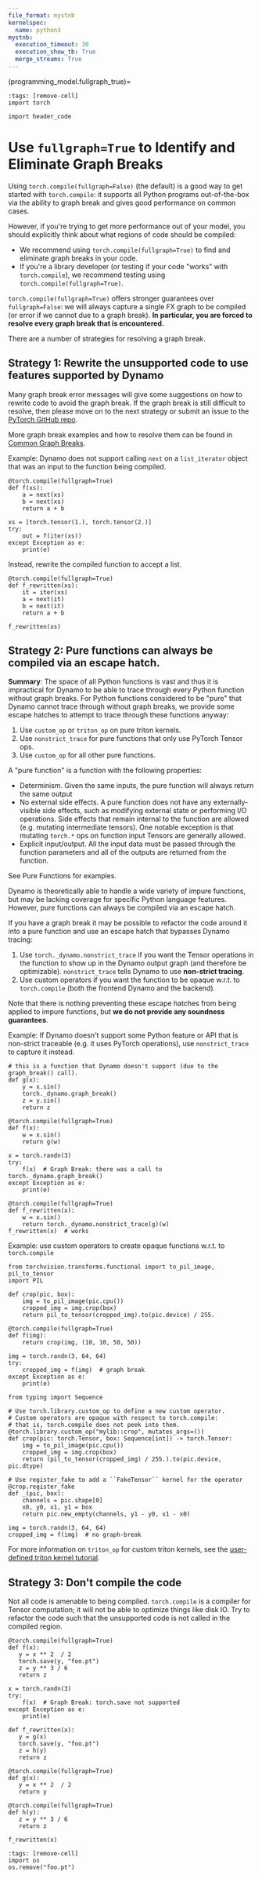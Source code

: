 ```yaml
---
file_format: mystnb
kernelspec:
  name: python3
mystnb:
  execution_timeout: 30
  execution_show_tb: True
  merge_streams: True
---
```


(programming_model.fullgraph_true)=

```{code-cell}
:tags: [remove-cell]
import torch

import header_code
```

# Use `fullgraph=True` to Identify and Eliminate Graph Breaks

Using `torch.compile(fullgraph=False)` (the default) is a good way to get started with `torch.compile`: it supports all Python programs out-of-the-box via the ability to graph break and gives good performance on common cases.

However, if you're trying to get more performance out of your model, you should explicitly think about what regions of code should be compiled:
- We recommend using `torch.compile(fullgraph=True)` to find and eliminate graph breaks in your code.
- If you're a library developer (or testing if your code "works" with `torch.compile`), we recommend testing using `torch.compile(fullgraph=True)`.

`torch.compile(fullgraph=True)` offers stronger guarantees over `fullgraph=False`:
we will always capture a single FX graph to be compiled (or error if we cannot due to a graph break).
**In particular, you are forced to resolve every graph break that is encountered.**

There are a number of strategies for resolving a graph break.

## Strategy 1:  Rewrite the unsupported code to use features supported by Dynamo

Many graph break error messages will give some suggestions on how to rewrite code to avoid the graph break.
If the graph break is still difficult to resolve, then please move on to the next strategy
or submit an issue to the [PyTorch GitHub repo](https://github.com/pytorch/pytorch/issues).

More graph break examples and how to resolve them can be found in [Common Graph Breaks](programming_model.common_graph_breaks).

Example: Dynamo does not support calling `next` on a `list_iterator` object that was an input to the function being compiled.

```{code-cell}
@torch.compile(fullgraph=True)
def f(xs):
    a = next(xs)
    b = next(xs)
    return a + b

xs = [torch.tensor(1.), torch.tensor(2.)]
try:
    out = f(iter(xs))
except Exception as e:
    print(e)
```

Instead, rewrite the compiled function to accept a list.

```{code-cell}
@torch.compile(fullgraph=True)
def f_rewritten(xs):
    it = iter(xs)
    a = next(it)
    b = next(it)
    return a + b

f_rewritten(xs)
```

## Strategy 2: Pure functions can always be compiled via an escape hatch.

**Summary**: The space of all Python functions is vast and thus it is impractical for Dynamo to be able to trace
through every Python function without graph breaks. For Python functions considered to be "pure"
that Dynamo cannot trace through without graph breaks, we provide some escape hatches to attempt
to trace through these functions anyway:

1. Use `custom_op` or `triton_op` on pure triton kernels.
2. Use `nonstrict_trace` for pure functions that only use PyTorch Tensor ops.
3. Use `custom_op` for all other pure functions.

A "pure function" is a function with the following properties:

- Determinism. Given the same inputs, the pure function will always return the same output
- No external side effects. A pure function does not have any externally-visible side effects,
  such as modifying external state or performing I/O operations.
  Side effects that remain internal to the function are allowed (e.g. mutating intermediate tensors).
  One notable exception is that mutating `torch.*` ops on function input Tensors are generally allowed.
- Explicit input/output. All the input data must be passed through the function parameters and all of the outputs are returned from the function.

See Pure Functions for examples. <!-- TODO: link -->

Dynamo is theoretically able to handle a wide variety of impure functions, but may be lacking coverage for specific
Python language features. However, pure functions can always be compiled via an escape hatch.

If you have a graph break it may be possible to refactor the code around it into a pure function and use an escape hatch that bypasses Dynamo tracing:

1. Use `torch._dynamo.nonstrict_trace` if you want the Tensor operations in the function to show up in the Dynamo output graph (and therefore be optimizable). `nonstrict_trace` tells Dynamo to use **non-strict tracing**.
2. Use custom operators if you want the function to be opaque w.r.t. to `torch.compile` (both the frontend Dynamo and the backend).

Note that there is nothing preventing these escape hatches from being applied to impure functions,
but **we do not provide any soundness guarantees**.

Example: If Dynamo doesn't support some Python feature or API that is non-strict traceable (e.g. it uses PyTorch operations), use `nonstrict_trace` to capture it instead. <!-- TODO: link -->

```{code-cell}
# this is a function that Dynamo doesn't support (due to the graph_break() call).
def g(x):
    y = x.sin()
    torch._dynamo.graph_break()
    z = y.sin()
    return z

@torch.compile(fullgraph=True)
def f(x):
    w = x.sin()
    return g(w)

x = torch.randn(3)
try:
    f(x)  # Graph Break: there was a call to torch._dynamo.graph_break()
except Exception as e:
    print(e)

@torch.compile(fullgraph=True)
def f_rewritten(x):
    w = x.sin()
    return torch._dynamo.nonstrict_trace(g)(w)
f_rewritten(x)  # works
```

Example: use custom operators to create opaque functions w.r.t. to `torch.compile` <!-- TODO: link -->

```{code-cell}
from torchvision.transforms.functional import to_pil_image, pil_to_tensor
import PIL

def crop(pic, box):
    img = to_pil_image(pic.cpu())
    cropped_img = img.crop(box)
    return pil_to_tensor(cropped_img).to(pic.device) / 255.

@torch.compile(fullgraph=True)
def f(img):
    return crop(img, (10, 10, 50, 50))

img = torch.randn(3, 64, 64)
try:
    cropped_img = f(img)  # graph break
except Exception as e:
    print(e)
```

```{code-cell}
from typing import Sequence

# Use torch.library.custom_op to define a new custom operator.
# Custom operators are opaque with respect to torch.compile:
# that is, torch.compile does not peek into them.
@torch.library.custom_op("mylib::crop", mutates_args=())
def crop(pic: torch.Tensor, box: Sequence[int]) -> torch.Tensor:
    img = to_pil_image(pic.cpu())
    cropped_img = img.crop(box)
    return (pil_to_tensor(cropped_img) / 255.).to(pic.device, pic.dtype)

# Use register_fake to add a ``FakeTensor`` kernel for the operator
@crop.register_fake
def _(pic, box):
    channels = pic.shape[0]
    x0, y0, x1, y1 = box
    return pic.new_empty(channels, y1 - y0, x1 - x0)

img = torch.randn(3, 64, 64)
cropped_img = f(img)  # no graph-break
```

For more information on `triton_op` for custom triton kernels, see the
[user-defined triton kernel tutorial](https://docs.pytorch.org/tutorials/recipes/torch_compile_user_defined_triton_kernel_tutorial.html).


## Strategy 3: Don't compile the code

Not all code is amenable to being compiled. `torch.compile` is a compiler for Tensor computation;
it will not be able to optimize things like disk IO. Try to refactor the code such that the unsupported
code is not called in the compiled region.

```{code-cell}
@torch.compile(fullgraph=True)
def f(x):
   y = x ** 2  / 2
   torch.save(y, "foo.pt")
   z = y ** 3 / 6
   return z

x = torch.randn(3)
try:
    f(x)  # Graph Break: torch.save not supported
except Exception as e:
    print(e)
```

```{code-cell}
def f_rewritten(x):
   y = g(x)
   torch.save(y, "foo.pt")
   z = h(y)
   return z

@torch.compile(fullgraph=True)
def g(x):
   y = x ** 2  / 2
   return y

@torch.compile(fullgraph=True)
def h(y):
   z = y ** 3 / 6
   return z

f_rewritten(x)
```

```{code-cell}
:tags: [remove-cell]
import os
os.remove("foo.pt")
```
